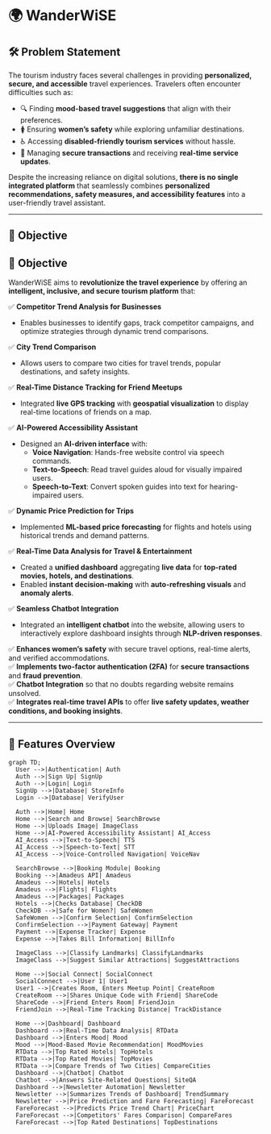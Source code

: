 # 🌍 WanderWiSE  

## 🛠 Problem Statement  
The tourism industry faces several challenges in providing **personalized, secure, and accessible** travel experiences. Travelers often encounter difficulties such as:  

- 🔍 Finding **mood-based travel suggestions** that align with their preferences.  
- 🚺 Ensuring **women’s safety** while exploring unfamiliar destinations.  
- ♿ Accessing **disabled-friendly tourism services** without hassle.  
- 🔐 Managing **secure transactions** and receiving **real-time service updates**.  

Despite the increasing reliance on digital solutions, **there is no single integrated platform** that seamlessly combines **personalized recommendations, safety measures, and accessibility features** into a user-friendly travel assistant.  

---

## 🎯 Objective  
## 🎯 Objective  
WanderWiSE aims to **revolutionize the travel experience** by offering an **intelligent, inclusive, and secure tourism platform** that:  

✅ **Competitor Trend Analysis for Businesses**  
   - Enables businesses to identify gaps, track competitor campaigns, and optimize strategies through dynamic trend comparisons.  

✅ **City Trend Comparison**  
   - Allows users to compare two cities for travel trends, popular destinations, and safety insights.  

✅ **Real-Time Distance Tracking for Friend Meetups**  
   - Integrated **live GPS tracking** with **geospatial visualization** to display real-time locations of friends on a map.  

✅ **AI-Powered Accessibility Assistant**  
   - Designed an **AI-driven interface** with:  
     - **Voice Navigation**: Hands-free website control via speech commands.  
     - **Text-to-Speech**: Read travel guides aloud for visually impaired users.  
     - **Speech-to-Text**: Convert spoken guides into text for hearing-impaired users.  

✅ **Dynamic Price Prediction for Trips**  
   - Implemented **ML-based price forecasting** for flights and hotels using historical trends and demand patterns.  

✅ **Real-Time Data Analysis for Travel & Entertainment**  
   - Created a **unified dashboard** aggregating **live data** for **top-rated movies, hotels, and destinations**.  
   - Enabled **instant decision-making** with **auto-refreshing visuals** and **anomaly alerts**.  

✅ **Seamless Chatbot Integration**  
   - Integrated an **intelligent chatbot** into the website, allowing users to interactively explore dashboard insights through **NLP-driven responses**.  

✅ **Enhances women’s safety** with secure travel options, real-time alerts, and verified accommodations.  
✅ **Implements two-factor authentication (2FA)** for **secure transactions** and **fraud prevention**.  
✅ **Chatbot Integration** so that no doubts regarding website remains unsolved.  
✅ **Integrates real-time travel APIs** to offer **live safety updates, weather conditions, and booking insights**.  

---

## 📌 Features Overview



```mermaid
graph TD;
  User -->|Authentication| Auth
  Auth -->|Sign Up| SignUp
  Auth -->|Login| Login
  SignUp -->|Database| StoreInfo
  Login -->|Database| VerifyUser
 
  Auth -->|Home| Home
  Home -->|Search and Browse| SearchBrowse
  Home -->|Uploads Image| ImageClass
  Home -->|AI-Powered Accessibility Assistant| AI_Access
  AI_Access -->|Text-to-Speech| TTS
  AI_Access -->|Speech-to-Text| STT
  AI_Access -->|Voice-Controlled Navigation| VoiceNav

  SearchBrowse -->|Booking Module| Booking
  Booking -->|Amadeus API| Amadeus
  Amadeus -->|Hotels| Hotels
  Amadeus -->|Flights| Flights
  Amadeus -->|Packages| Packages
  Hotels -->|Checks Database| CheckDB
  CheckDB -->|Safe for Women?| SafeWomen
  SafeWomen -->|Confirm Selection| ConfirmSelection
  ConfirmSelection -->|Payment Gateway| Payment
  Payment -->|Expense Tracker| Expense
  Expense -->|Takes Bill Information| BillInfo

  ImageClass -->|Classify Landmarks| ClassifyLandmarks
  ImageClass -->|Suggest Similar Attractions| SuggestAttractions

  Home -->|Social Connect| SocialConnect
  SocialConnect -->|User 1| User1
  User1 -->|Creates Room, Enters Meetup Point| CreateRoom
  CreateRoom -->|Shares Unique Code with Friend| ShareCode
  ShareCode -->|Friend Enters Room| FriendJoin
  FriendJoin -->|Real-Time Tracking Distance| TrackDistance

  Home -->|Dashboard| Dashboard
  Dashboard -->|Real-Time Data Analysis| RTData
  Dashboard -->|Enters Mood| Mood
  Mood -->|Mood-Based Movie Recommendation| MoodMovies
  RTData -->|Top Rated Hotels| TopHotels
  RTData -->|Top Rated Movies| TopMovies
  RTData -->|Compare Trends of Two Cities| CompareCities
  Dashboard -->|Chatbot| Chatbot
  Chatbot -->|Answers Site-Related Questions| SiteQA
  Dashboard -->|Newsletter Automation| Newsletter
  Newsletter -->|Summarizes Trends of Dashboard| TrendSummary
  Newsletter -->|Price Prediction and Fare Forecasting| FareForecast
  FareForecast -->|Predicts Price Trend Chart| PriceChart
  FareForecast -->|Competitors' Fares Comparison| CompareFares
  FareForecast -->|Top Rated Destinations| TopDestinations

